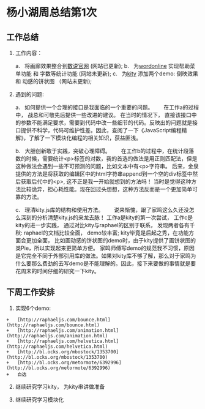 # 杨小湖周总结第1次 #

## 工作总结 ##

1.  工作内容：

    a.  &nbsp;&nbsp;将画廊效果整合到[数说官网](http://shushuo.baidu.com/)   (网站已更新);
    b.	&nbsp;&nbsp;为[wordonline](word.baidu.com) 实现帮助菜单功能 和  字数等统计功能   (网站未更新);
    c.	&nbsp;&nbsp;为[kity](kity.baidu.com) 添加两个demo:  倒映效果 和  动感的饼状图   （网站未更新);

2.  遇到的问题:

	a.  &nbsp;&nbsp;如何提供一个合理的接口是我面临的一个重要的问题。
		&nbsp;&nbsp;&nbsp;&nbsp;&nbsp;&nbsp;在工作a的过程中， 战总和可敬先后提供一些改进的建议。 在当时的情况下， 直接该接口中的参数不能满足要求，需要到代码中改一些细节的代码。反映出的问题就是接口提供不科学，代码可维护性差。因此，查阅了一下《JavaScript编程精解》，了解了一下模块化编程的相关知识，获益匪浅。

	b.  &nbsp;&nbsp;大胆创新敢于实践，突破心理障碍。
	    &nbsp;&nbsp;&nbsp;&nbsp;&nbsp;&nbsp;在工作b的过程中，在统计段落数的时候，需要统计&lt;p&gt;标签的对数，我的首选的做法是用正则匹配法，但是这种做法会遇到一些不可预测的问题，比如文本中有&lt;p&gt;字符串。 后来，金泉提供的方法是将获取的编辑区中的html字符串append到一个空的div标签中然后获取后代中的&lt;p&gt;, 这不正是我一开始就想到的方法吗！ 当时是觉得这种方法比较诡异，担心耗性能。现在回过头想想，这种方法反而是一个更加简单可靠的方法。

	c.  &nbsp;&nbsp;理清kity.js库的结构和使用方法。
		&nbsp;&nbsp;&nbsp;&nbsp;&nbsp;&nbsp;说来惭愧，跟了家鸣这么久还没怎么深刻的分析清楚kity.js的来龙去脉！ 工作a是kity的第一次尝试， 工作c是kity的进一步实践， 通过对比kity与raphael的区别于联系， 发现两者各有千秋: raphael的文档比较全面， demo较丰富; kity毕竟是后起之秀，在功能方面会更加全面， 比如画动感的饼状图的demo时，由于kity提供了画饼状图的类Pie，所以实现起来更简单方便。 家鸣师傅写demo的规范我不习惯，原因是它完全不同于外部引用库的做法。如果对kity库不够了解，那么对于家鸣为什么要那么费劲的去写demo是不能理解的。因此，接下来要做的事情就是要花周末的时间仔细的研究一下kity。

## 下周工作安排  ##

1.   实现6个demo:

	+	[http://raphaeljs.com/bounce.html](http://raphaeljs.com/bounce.html)
	+	[http://raphaeljs.com/animation.html](http://raphaeljs.com/animation.html)
	+	[http://raphaeljs.com/helvetica.html](http://raphaeljs.com/helvetica.html)
	+	[http://bl.ocks.org/mbostock/1353700](http://bl.ocks.org/mbostock/1353700)
	+	[http://bl.ocks.org/metormote/6392996](http://bl.ocks.org/metormote/6392996)
	+	自选

2.   继续研究学习kity， 为kity串讲做准备

3.   继续研究学习模块化
